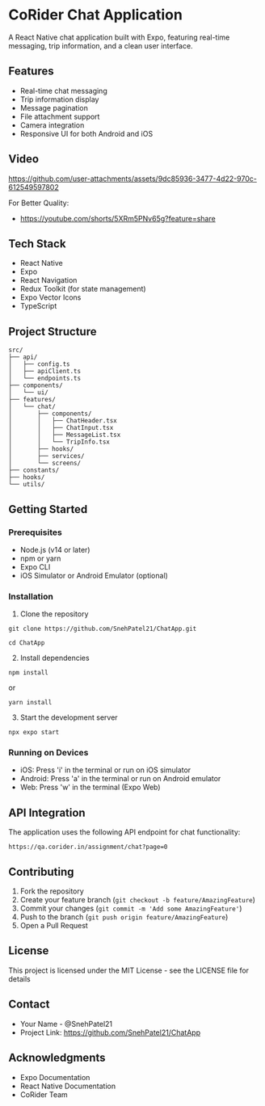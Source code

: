 # CoRider Chat Application

A React Native chat application built with Expo, featuring real-time messaging, trip information, and a clean user interface.

## Features

- Real-time chat messaging
- Trip information display
- Message pagination
- File attachment support
- Camera integration
- Responsive UI for both Android and iOS

## Video


https://github.com/user-attachments/assets/9dc85936-3477-4d22-970c-612549597802

For Better Quality:
- https://youtube.com/shorts/5XRm5PNv65g?feature=share

## Tech Stack

- React Native
- Expo
- React Navigation
- Redux Toolkit (for state management)
- Expo Vector Icons
- TypeScript

## Project Structure
```
src/
├── api/
│   ├── config.ts
│   ├── apiClient.ts
│   └── endpoints.ts
├── components/
│   └── ui/
├── features/
│   └── chat/
│       ├── components/
│       │   ├── ChatHeader.tsx
│       │   ├── ChatInput.tsx
│       │   ├── MessageList.tsx
│       │   └── TripInfo.tsx
│       ├── hooks/
│       ├── services/
│       └── screens/
├── constants/
├── hooks/
└── utils/
```

## Getting Started

### Prerequisites

- Node.js (v14 or later)
- npm or yarn
- Expo CLI
- iOS Simulator or Android Emulator (optional)

### Installation

1. Clone the repository
```
git clone https://github.com/SnehPatel21/ChatApp.git
```
```
cd ChatApp
```
2. Install dependencies
```
npm install
```
or
```
yarn install
```
3. Start the development server
```
npx expo start
```

### Running on Devices

- iOS: Press 'i' in the terminal or run on iOS simulator
- Android: Press 'a' in the terminal or run on Android emulator
- Web: Press 'w' in the terminal (Expo Web)

## API Integration
The application uses the following API endpoint for chat functionality:
```
https://qa.corider.in/assignment/chat?page=0
```

## Contributing

1. Fork the repository
2. Create your feature branch (```git checkout -b feature/AmazingFeature```)
3. Commit your changes (```git commit -m 'Add some AmazingFeature'```)
4. Push to the branch (```git push origin feature/AmazingFeature```)
5. Open a Pull Request

## License
This project is licensed under the MIT License - see the LICENSE file for details

## Contact
- Your Name - @SnehPatel21
- Project Link: https://github.com/SnehPatel21/ChatApp

## Acknowledgments

- Expo Documentation
- React Native Documentation
- CoRider Team
